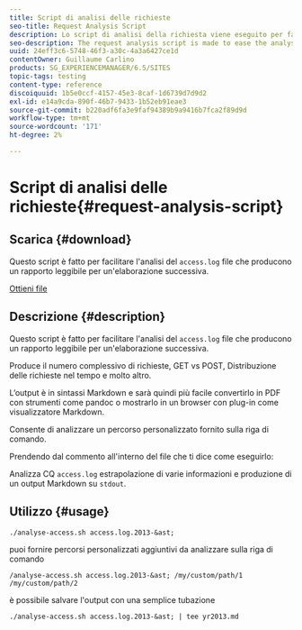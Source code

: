 ```yaml
---
title: Script di analisi delle richieste
seo-title: Request Analysis Script
description: Lo script di analisi della richiesta viene eseguito per facilitare l'analisi dei file access.log producendo un report leggibile per l'elaborazione successiva
seo-description: The request analysis script is made to ease the analysis of the access.log files producing a readable report for later processing
uuid: 24eff3c6-5748-46f3-a30c-4a3a6427ce1d
contentOwner: Guillaume Carlino
products: SG_EXPERIENCEMANAGER/6.5/SITES
topic-tags: testing
content-type: reference
discoiquuid: 1b5e0ccf-4157-45e3-8caf-1d6739d7d9d2
exl-id: e14a9cda-890f-46b7-9433-1b52eb91eae3
source-git-commit: b220adf6fa3e9faf94389b9a9416b7fca2f89d9d
workflow-type: tm+mt
source-wordcount: '171'
ht-degree: 2%

---
```


# Script di analisi delle richieste{#request-analysis-script}

## Scarica {#download}

Questo script è fatto per facilitare l&#39;analisi del `access.log` file che producono un rapporto leggibile per un&#39;elaborazione successiva.

[Ottieni file](assets/analyse-access.sh)

## Descrizione {#description}

Questo script è fatto per facilitare l&#39;analisi del `access.log` file che producono un rapporto leggibile per un&#39;elaborazione successiva.

Produce il numero complessivo di richieste, GET vs POST, Distribuzione delle richieste nel tempo e molto altro.

L’output è in sintassi Markdown e sarà quindi più facile convertirlo in PDF con strumenti come pandoc o mostrarlo in un browser con plug-in come visualizzatore Markdown.

Consente di analizzare un percorso personalizzato fornito sulla riga di comando.

Prendendo dal commento all&#39;interno del file che ti dice come eseguirlo:

Analizza CQ `access.log` estrapolazione di varie informazioni e produzione di un output Markdown su `stdout`.

## Utilizzo {#usage}

`./analyse-access.sh access.log.2013-&ast;`

puoi fornire percorsi personalizzati aggiuntivi da analizzare sulla riga di comando

`/analyse-access.sh access.log.2013-&ast; /my/custom/path/1 /my/custom/path/2`

è possibile salvare l&#39;output con una semplice tubazione

`./analyse-access.sh access.log.2013-&ast; | tee yr2013.md`
